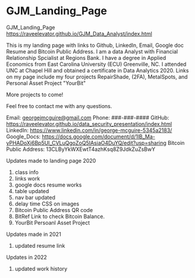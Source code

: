 # GJM_Landing_Page
GJM_Landing_Page
https://raveelevator.github.io/GJM_Data_Analyst/index.html

This is my landing page with links to Github, LinkedIn, Email, Google doc Resume and Bitcoin Public Address. 
I am a data Analyst with Financial Relationship Spcialist at Regions Bank.
I have a degree in Applied Economics from East Carolina University (ECU) Greenville, NC.
I attended UNC at Chapel Hill and obtained a certificate in Data Analytics 2020. 
Links on my page include my four projects RepairShade, (2FA), MetalSpots, and Personal Asset Project "YourBit"

More projects to come!

Feel free to contact me with any questions.

Email: georgejmcguire@gmail.com 
Phone: ###-###-####
GitHub: https://raveelevator.github.io/data_security_presentation/index.html
LinkedIn: https://www.linkedin.com/in/george-mcguire-5345a2183/
Google_Docs: https://docs.google.com/document/d/1lB_Ma-yPHADoXj6Bp5UI_CVLuQgoZoQ5IAsiaO4DuYQ/edit?usp=sharing
Bitcoin Public Address: 13CLByYkWXEwtT4azhKsq8Z9JdkZuZsBwY

Updates made to landing page 2020
1) class info
2) links work
3) google docs resume works
4) table updated
5) nav bar updated
6) delay time CSS on images
7) Bitcoin Public Address QR code
8) BitRef Link to check Bitcoin Balance.
9) YourBit Persoanl Asset Project

Updates made in 2021
1) updated resume link

Updates in 2022
1) updated work history